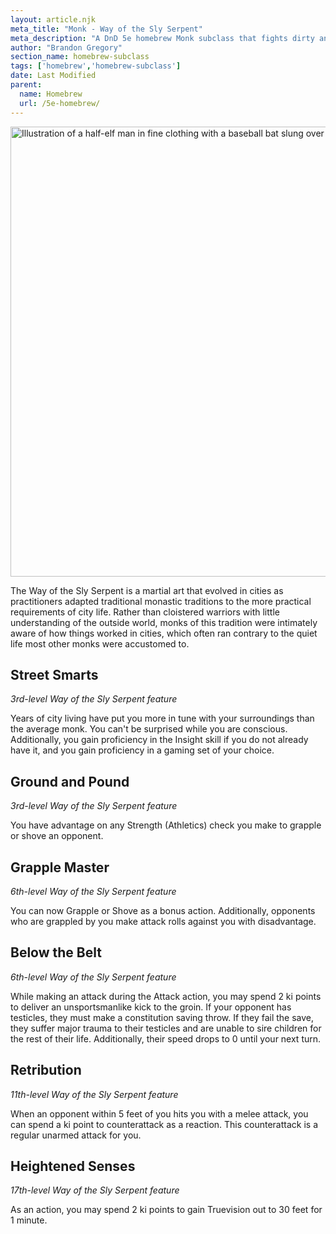 ```yaml
---
layout: article.njk
meta_title: "Monk - Way of the Sly Serpent"
meta_description: "A DnD 5e homebrew Monk subclass that fights dirty and excels at grappling"
author: "Brandon Gregory"
section_name: homebrew-subclass
tags: ['homebrew','homebrew-subclass']
date: Last Modified
parent:
  name: Homebrew
  url: /5e-homebrew/
---
```


<img
  src="/images/Monk-Way-of-the-Sly-Serpent-Muted.webp"
  srcset="/images/Monk - Way of the Sly Serpent - Muted - 720.webp 720w,
          /images/Monk-Way-of-the-Sly-Serpent-Muted.webp 1536w"
  sizes="(min-width: 768px) 768px,360px"
  alt="Illustration of a half-elf man in fine clothing with a baseball bat slung over his shoulder"
  class="hero"
  height="720" width="720" />

The Way of the Sly Serpent is a martial art that evolved in cities as practitioners adapted traditional monastic traditions to the more practical requirements of city life. Rather than cloistered warriors with little understanding of the outside world, monks of this tradition were intimately aware of how things worked in cities, which often ran contrary to the quiet life most other monks were accustomed to.


## Street Smarts

_3rd-level Way of the Sly Serpent feature_

Years of city living have put you more in tune with your surroundings than the average monk. You can't be surprised while you are conscious. Additionally, you gain proficiency in the Insight skill if you do not already have it, and you gain proficiency in a gaming set of your choice.


## Ground and Pound

_3rd-level Way of the Sly Serpent feature_

You have advantage on any Strength (Athletics) check you make to grapple or shove an opponent.


## Grapple Master

_6th-level Way of the Sly Serpent feature_

You can now Grapple or Shove as a bonus action. Additionally, opponents who are grappled by you make attack rolls against you with disadvantage.


## Below the Belt

_6th-level Way of the Sly Serpent feature_

While making an attack during the Attack action, you may spend 2 ki points to deliver an unsportsmanlike kick to the groin. If your opponent has testicles, they must make a constitution saving throw. If they fail the save, they suffer major trauma to their testicles and are unable to sire children for the rest of their life. Additionally, their speed drops to 0 until your next turn.


## Retribution

_11th-level Way of the Sly Serpent feature_

When an opponent within 5 feet of you hits you with a melee attack, you can spend a ki point to counterattack as a reaction. This counterattack is a regular unarmed attack for you.


## Heightened Senses

_17th-level Way of the Sly Serpent feature_

As an action, you may spend 2 ki points to gain Truevision out to 30 feet for 1 minute.
